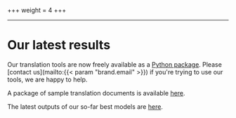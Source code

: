 +++
weight = 4
+++

---

# Our latest results

Our translation tools are now freely available as a [Python package](https://pypi.org/project/lotsawa/). Please [contact us](mailto:{{< param "brand.email" >}}) if you're trying to use our tools, we are happy to help.

A package of sample translation documents is available [here](https://compassionai.s3.amazonaws.com/public/translation_test_docs.zip).

The latest outputs of our so-far best models are [here](/results/latest-results/).